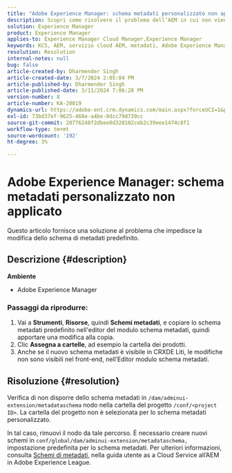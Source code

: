 ```yaml
---
title: "Adobe Experience Manager: schema metadati personalizzato non applicato"
description: Scopri come risolvere il problema dell’AEM in cui non viene applicato lo schema di metadati personalizzato.
solution: Experience Manager
product: Experience Manager
applies-to: Experience Manager Cloud Manager,Experience Manager
keywords: KCS, AEM, servizio cloud AEM, metadati, Adobe Experience Manager
resolution: Resolution
internal-notes: null
bug: false
article-created-by: Dharmender Singh
article-created-date: 3/7/2024 2:05:04 PM
article-published-by: Dharmender Singh
article-published-date: 3/11/2024 7:06:28 PM
version-number: 8
article-number: KA-20819
dynamics-url: https://adobe-ent.crm.dynamics.com/main.aspx?forceUCI=1&pagetype=entityrecord&etn=knowledgearticle&id=bb7df1aa-8bdc-ee11-904d-6045bd006d92
exl-id: 73bd37ef-9625-468e-a4be-0dcc79d739cc
source-git-commit: 20776248f2dbee0d328102ceb2c39eee1474c8f1
workflow-type: tm+mt
source-wordcount: '192'
ht-degree: 3%

---
```


# Adobe Experience Manager: schema metadati personalizzato non applicato


Questo articolo fornisce una soluzione al problema che impedisce la modifica dello schema di metadati predefinito.

## Descrizione {#description}


<b>Ambiente</b>

- Adobe Experience Manager


### <b>Passaggi da riprodurre:</b>

1. Vai a <b>Strumenti</b>, <b>Risorse</b>, quindi <b>Schemi metadati</b>, e copiare lo schema metadati predefinito nell&#39;editor del modulo schema metadati, quindi apportare una modifica alla copia.
2. Clic <b>Assegna a cartelle</b>, ad esempio la cartella dei prodotti.
3. Anche se il nuovo schema metadati è visibile in CRXDE Liti, le modifiche non sono visibili nel front-end, nell’Editor modulo schema metadati.



## Risoluzione {#resolution}


Verifica di non disporre dello schema metadati in `/dam/adminui-extension/metadataschema` nodo nella cartella del progetto `/conf/<project ID>`. La cartella del progetto non è selezionata per lo schema metadati personalizzato.

In tal caso, rimuovi il nodo da tale percorso. È necessario creare nuovi schemi in `conf/global/dam/adminui-extension/metadataschema,` impostazione predefinita per lo schema metadati. Per ulteriori informazioni, consulta [Schemi di metadati](https://experienceleague.adobe.com/docs/experience-manager-cloud-service/content/assets/manage/metadata-schemas.html), nella guida utente as a Cloud Service all’AEM in Adobe Experience League.
